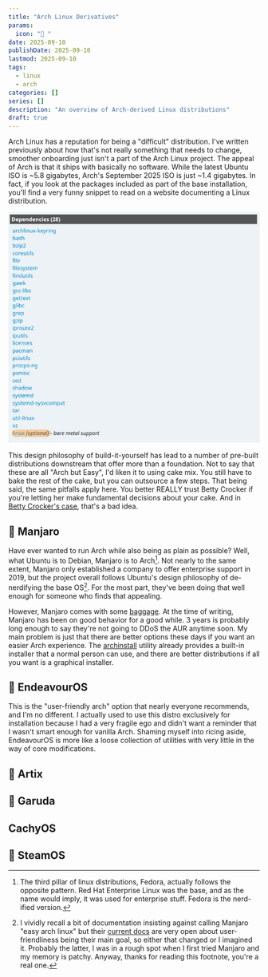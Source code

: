 ```yaml
---
title: "Arch Linux Derivatives"
params:
  icon: "󰜡 "
date: 2025-09-10
publishDate: 2025-09-10
lastmod: 2025-09-10
tags:
  - linux
  - arch
categories: []
series: []
description: "An overview of Arch-derived Linux distributions"
draft: true
---
```


Arch Linux has a reputation for being a "difficult" distribution. I've written
previously about how that's not really something that needs to change, smoother
onboarding just isn't a part of the Arch Linux project. The appeal of Arch is
that it ships with basically no software. While the latest Ubuntu ISO is ~5.8
gigabytes, Arch's September 2025 ISO is just ~1.4 gigabytes. In fact, if you
look at the packages included as part of the base installation, you'll find a
very funny snippet to read on a website documenting a Linux distribution.

![List of dependencies defining an Arch Linux system. Linux itself is optional.](./images/linux-optional.png)

This design philosophy of build-it-yourself has lead to a number of pre-built
distributions downstream that offer more than a foundation. Not to say that
these are all "Arch but Easy", I'd liken it to using cake mix. You still have to
bake the rest of the cake, but you can outsource a few steps. That being said,
the same pitfalls apply here. You better REALLY trust Betty Crocker if you're
letting her make fundamental decisions about your cake. And in
[Betty Crocker's case](https://www.thekitchn.com/grandmas-arent-buying-boxed-cake-mix-23687784),
that's a bad idea.

##  Manjaro

Have ever wanted to run Arch while also being as plain as possible? Well, what
Ubuntu is to Debian, Manjaro is to Arch[^1]. Not nearly to the same extent,
Manjaro only established a company to offer enterprise support in 2019, but the
project overall follows Ubuntu's design philosophy of de-nerdifying the base
OS[^2]. For the most part, they've been doing that well enough for someone who
finds that appealing.

However, Manjaro comes with some [baggage](https://manjarno.pages.dev/). At the
time of writing, Manjaro has been on good behavior for a good while. 3 years is
probably long enough to say they're not going to DDoS the AUR anytime soon. My
main problem is just that there are better options these days if you want an
easier Arch experience. The
[archinstall](https://github.com/archlinux/archinstall) utility already provides
a built-in installer that a normal person can use, and there are better
distributions if all you want is a graphical installer.

##  EndeavourOS

This is the "user-friendly arch" option that nearly everyone recommends, and I'm
no different. I actually used to use this distro exclusively for installation
because I had a very fragile ego and didn't want a reminder that I wasn't smart
enough for vanilla Arch. Shaming myself into ricing aside, EndeavourOS is more
like a loose collection of utilities with very little in the way of core
modifications.

##  Artix

##  Garuda

## CachyOS

##  SteamOS

[^1]:
    The third pillar of linux distributions, Fedora, actually follows the
    opposite pattern. Red Hat Enterprise Linux was the base, and as the name
    would imply, it was used for enterprise stuff. Fedora is the nerd-ified
    version.

[^2]:
    I vividly recall a bit of documentation insisting against calling Manjaro
    "easy arch linux" but their
    [current docs](https://wiki.manjaro.org/index.php/About_Manjaro) are very
    open about user-friendliness being their main goal, so either that changed
    or I imagined it. Probably the latter, I was in a rough spot when I first
    tried Manjaro and my memory is patchy. Anyway, thanks for reading this
    footnote, you're a real one.
